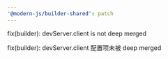 ```yaml
---
'@modern-js/builder-shared': patch
---
```


fix(builder): devServer.client is not deep merged

fix(builder): devServer.client 配置项未被 deep merged
